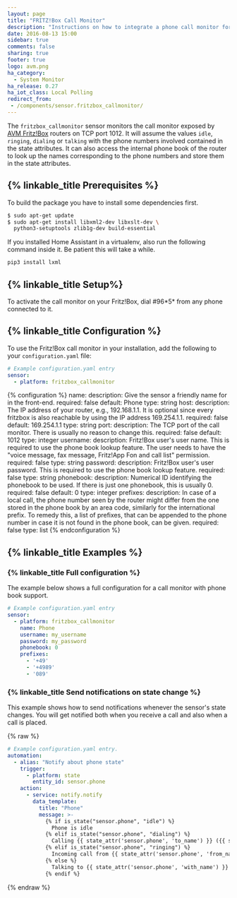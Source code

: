 ```yaml
---
layout: page
title: "FRITZ!Box Call Monitor"
description: "Instructions on how to integrate a phone call monitor for AVM FRITZ!Box routers into Home Assistant."
date: 2016-08-13 15:00
sidebar: true
comments: false
sharing: true
footer: true
logo: avm.png
ha_category:
  - System Monitor
ha_release: 0.27
ha_iot_class: Local Polling
redirect_from:
 - /components/sensor.fritzbox_callmonitor/
---
```


The `fritzbox_callmonitor` sensor monitors the call monitor exposed by [AVM Fritz!Box](http://avm.de/produkte/fritzbox/) routers on TCP port 1012. It will assume the values `idle`, `ringing`, `dialing` or `talking` with the phone numbers involved contained in the state attributes.
It can also access the internal phone book of the router to look up the names corresponding to the phone numbers and store them in the state attributes.

## {% linkable_title Prerequisites %}

To build the package you have to install some dependencies first.

```bash
$ sudo apt-get update
$ sudo apt-get install libxml2-dev libxslt-dev \
  python3-setuptools zlib1g-dev build-essential
```

If you installed Home Assistant in a virtualenv, also run the following command inside it.
Be patient this will take a while.
```bash
pip3 install lxml
```

## {% linkable_title Setup%}

To activate the call monitor on your Fritz!Box, dial #96\*5\* from any phone connected to it.

## {% linkable_title Configuration %}

To use the Fritz!Box call monitor in your installation, add the following to your `configuration.yaml` file:

```yaml
# Example configuration.yaml entry
sensor:
  - platform: fritzbox_callmonitor
```

{% configuration %}
name:
  description: Give the sensor a friendly name for in the front-end.
  required: false
  default: Phone
  type: string
host:
  description: The IP address of your router, e.g., 192.168.1.1. It is optional since every fritzbox is also reachable by using the IP address 169.254.1.1.
  required: false
  default: 169.254.1.1
  type: string
port:
  description: The TCP port of the call monitor. There is usually no reason to change this.
  required: false
  default: 1012
  type: integer
username:
  description: Fritz!Box user's user name. This is required to use the phone book lookup feature. The user needs to have the "voice message, fax message, Fritz!App Fon and call list" permission.
  required: false
  type: string
password:
  description: Fritz!Box user's user password. This is required to use the phone book lookup feature.
  required: false
  type: string
phonebook:
  description: Numerical ID identifying the phonebook to be used. If there is just one phonebook, this is usually 0.
  required: false
  default: 0
  type: integer
prefixes:
  description: In case of a local call, the phone number seen by the router might differ from the one stored in the phone book by an area code, similarly for the international prefix. To remedy this, a list of prefixes, that can be appended to the phone number in case it is not found in the phone book, can be given.
  required: false
  type: list
{% endconfiguration %}

## {% linkable_title Examples %}

### {% linkable_title Full configuration %}

The example below shows a full configuration for a call monitor with phone book support.

```yaml
# Example configuration.yaml entry
sensor:
  - platform: fritzbox_callmonitor
    name: Phone
    username: my_username
    password: my_password
    phonebook: 0
    prefixes:
      - '+49'
      - '+4989'
      - '089'
```

### {% linkable_title Send notifications on state change %}

This example shows how to send notifications whenever the sensor's state changes. You will get notified both when you receive a call and also when a call is placed.

{% raw %}
```yaml
# Example configuration.yaml entry.
automation:
  - alias: "Notify about phone state"
    trigger:
      - platform: state
        entity_id: sensor.phone
    action:
      - service: notify.notify
        data_template:
          title: "Phone"
          message: >-
            {% if is_state("sensor.phone", "idle") %}
              Phone is idle
            {% elif is_state("sensor.phone", "dialing") %}
              Calling {{ state_attr('sensor.phone', 'to_name') }} ({{ state_attr('sensor.phone', 'to') }})
            {% elif is_state("sensor.phone", "ringing") %}
              Incoming call from {{ state_attr('sensor.phone', 'from_name') }} ({{ state_attr('sensor.phone', 'from') }})
            {% else %}
              Talking to {{ state_attr('sensor.phone', 'with_name') }} ({{ state_attr('sensor.phone', 'with') }})
            {% endif %}
```
{% endraw %}
